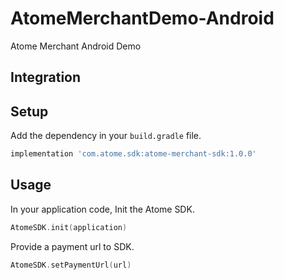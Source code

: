 # AtomeMerchantDemo-Android

Atome Merchant Android Demo 

## Integration

## Setup

Add the dependency in your `build.gradle` file. 

```groovy
implementation 'com.atome.sdk:atome-merchant-sdk:1.0.0'
```

## Usage

In your application code, Init the Atome SDK.

```kotlin
AtomeSDK.init(application)
```

Provide a payment url to SDK.

```kotlin
AtomeSDK.setPaymentUrl(url)
```

